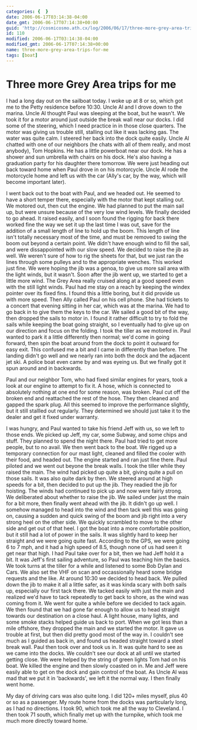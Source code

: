 ```yaml
---
categories: {  }
date: 2006-06-17T03:14:38-04:00
date_gmt: 2006-06-17T07:14:38+00:00
guid: 'http://cosmicosmo.ath.cx/log/2006/06/17/three-more-grey-area-trips-for-me/'
id: 110
modified: 2006-06-17T03:14:38-04:00
modified_gmt: 2006-06-17T07:14:38+00:00
name: three-more-grey-area-trips-for-me
tags: [boat]
---
```


Three more Grey Area trips for me
=================================

I had a long day out on the sailboat today.  I woke up at 8 or so, which got me to the Petty residence before 10:30.  Uncle Al and I drove down to the marina.  Uncle Al thought Paul was sleeping at the boat, but he wasn't.  We took it for a motor around just outside the break wall near our docks.  I did some of the steering, which I need practice in in those close quarters.  The motor was giving us trouble still, stalling out like it was lacking gas.  The water was quite calm.  I steered her back into the dock quite easily.  Uncle Al chatted with one of our neighbors (he chats with all of them really, and most anybody), Tom Hopkins.  He has a little powerboat near our dock.  He has a shower and sun umbrella with chairs on his dock.  He's also having a graduation party for his daughter there tomorrow.  We were just heading out back toward home when Paul drove in on his motorcycle.  Uncle Al rode the motorcycle home and left us with the car (Ally's car, by the way, which will become important later).

I went back out to the boat with Paul, and we headed out.  He seemed to have a short temper there, especially with the motor that kept stalling out.  We motored out, then cut the engine.  We had planned to put the main sail up, but were unsure because of the very low wind levels.  We finally decided to go ahead.  It raised easily, and I soon found the rigging for back there worked fine the way we set it up the last time I was out, save for the addition of a small length of line to hold up the boom.  This length of line isn't totally necessary most of the time, and must be removed to swing the boom out beyond a certain point.  We didn't have enough wind to fill the sail, and were dissappointed with our slow speed.  We decided to raise the jib as well.  We weren't sure of how to rig the sheets for that, but we just ran the lines through some pulleys and to the appropriate wenches.  This worked just fine.  We were hoping the jib was a genoa, to give us more sail area with the light winds, but it wasn't.  Soon after the jib went up, we started to get a little more wind.  The Grey Area really cruised along at a good speed even with the still light winds.  Paul had me stay on a reach by keeping the windex pointer over its fixed fins.  I found this a little boring, but it did provide us with more speed.  Then Ally called Paul on his cell phone.  She had tickets to a concert that evening sitting in her car, which was at the marina.  We had to go back in to give them the keys to the car.  We sailed a good bit of the way, then dropped the sails to motor in.  I found it rather difficult to try to fold the sails while keeping the boat going straight, so I eventually had to give up on our direction and focus on the folding.  I took the tiller as we motored in.  Paul wanted to park it a little differently then normal; we'd come in going forward, then spin the boat around from the dock to point it outward for easy exit.  This confused me a bit and I came in differently than before.  The landing didn't go well and we nearly ran into both the dock and the adjacent jet ski.  A police boat even came by and was eyeing us.  But we finally got it spun around and in backwards.

Paul and our neighbor Tom, who had fixed similar engines for years, took a look at our engiine to attempt to fix it.  A hose, which is connected to absolutely nothing at one end for some reason, was broken.  Paul cut off the broken end and reattached the rest of the hose.  They then cleaned and gapped the spark plug.  All this seemed to improve the performance slightly, but it still stallled out regularly.  They determined we should just take it to the dealer and get it fixed under warranty.

I was hungry, and Paul wanted to take his friend Jeff with us, so we left to those ends.  We picked up Jeff, my car, some Subway, and some chips and stuff.  They planned to spend the night there.  Paul had tried to get more people, but to no avail.  We then went back to the boat.  We rigged up a temporary connection for our mast light, cleaned and filled the cooler with their food, and headed out.  The engine started and ran just fine there.  Paul piloted and we went out beyone the break walls.  I took the tiller while they raised the main.  The wind had picked up quite a bit, giving quite a pull on those sails.  It was also quite dark by then.  We steered around at high speeds for a bit, then decided to put up the jib.  They readied the jib for hoisting.  The winds had continued to pick up and now were fairly strong.  We deliberated about whether to raise the jib.  We sailed under just the main for a bit more, then finally went ahead with the jib.  It didn't go up well.  I somehow managed to head into the wind and then tack well this was going on, causing a sudden and quick swing of the boom and jib right into a very strong heel on the other side.  We quickly scrambled to move to the other side and get out of that heel.  I got the boat into a more comfortable position, but it still had a lot of power in the sails.  It was slightly hard to keep her straight and we were going quite fast.  According to the GPS, we were going 6 to 7 mph, and it had a high speed of 8.5, though none of us had seen it get near that high.  I had Paul take over for a bit, then we had Jeff hold it a bit.  It was Jeff's first sailing adventure, so Paul was teaching him the basics.  We took turns at the tiller for a while and listened to some Bob Dylan and Cars.  We also set the VHF on scan and occassionally heard some bridge requests and the like.  At around 10:30 we decided to head back.  We pulled down the jib to make it all a little safer, as it was kinda scary with both sails up, especially our first tack there.  We tacked easily with just the main and realized we'd have to tack repeatedly to get back to shore, as the wind was coming from it.  We went for quite a while before we decided to tack again.  We then found that we had gone far enough to allow us to head straight towards our destination on a close haul.  A light house, many lights, and some smoke stacks helped guide us back to port.  When we got less than a mile offshore, they dropped the main and we started the motor.  It gave us trouble at first, but then did pretty good most of the way in.  I couldn't see much as I guided as back in, and found us headed straight toward a steel break wall.  Paul then took over and took us in.  It was quite hard to see as we came into the docks.  We couldn't see our dock at all until we started getting close.  We were helped by the string of green lights Tom had on his boat.  We killed the engine and then slowly coasted on in.  Me and Jeff were easily able to get on the dock and gain control of the boat.  As Uncle Al was mad that we put it in 'backwards', we left it the normal way.  I then finally went home.

My day of driving cars was also quite long.  I did 120+ miles myself, plus 40 or so as a passenger.  My route home from the docks was particularly long, as I had no directions.  I took 90, which took me all the way to Cleveland.  I then took 71 south, which finally met up with the turnpike, which took me much more directly toward home.`

